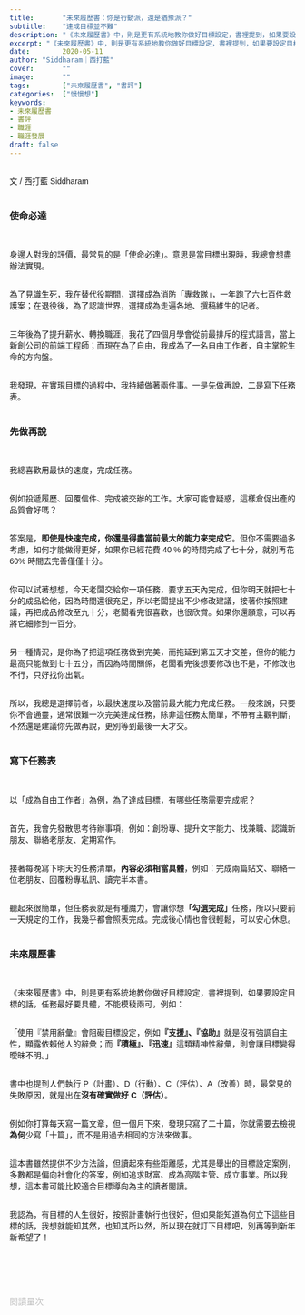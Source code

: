 ```yaml
---
title:       "未來履歷書：你是行動派，還是猶豫派？"
subtitle:    "達成目標並不難"
description: "《未來履歷書》中，則是更有系統地教你做好目標設定，書裡提到，如果要設定目標的話，任務最好要具體，不能模稜兩可..."
excerpt: "《未來履歷書》中，則是更有系統地教你做好目標設定，書裡提到，如果要設定目標的話，任務最好要具體，不能模稜兩可..."
date:        2020-05-11
author: "Siddharam｜西打藍"
cover:       ""
image:       ""
tags:        ["未來履歷書", "書評"]
categories:  ["慢慢想"]
keywords:
- 未來履歷書
- 書評
- 職涯
- 職涯發展
draft: false
---
```


<article style="font-family: 'Noto Sans TC', '微軟正黑體', sans-serif; font-weight: 300;">

<br>文 / 西打藍 Siddharam<br><br>

<h3 class="article-h1-color">使命必達</h3><br>

身邊人對我的評價，最常見的是「使命必達」。意思是當目標出現時，我總會想盡辦法實現。<br><br>

為了見識生死，我在替代役期間，選擇成為消防「專救隊」，一年跑了六七百件救護案；在退役後，為了認識世界，選擇成為走遍各地、撰稿維生的記者。<br><br>

三年後為了提升薪水、轉換職涯，我花了四個月學會從前最排斥的程式語言，當上新創公司的前端工程師；而現在為了自由，我成為了一名自由工作者，自主掌舵生命的方向盤。<br><br>

我發現，在實現目標的過程中，我持續做著兩件事。一是先做再說，二是寫下任務表。<br><br>

<h3 class="article-h1-color">先做再說</h3><br>

我總喜歡用最快的速度，完成任務。<br><br>

例如投遞履歷、回覆信件、完成被交辦的工作。大家可能會疑惑，這樣倉促出產的品質會好嗎？<br><br>

答案是，<b>即使是快速完成，你還是得盡當前最大的能力來完成它</b>。但你不需要過多考慮，如何才能做得更好，如果你已經花費 40 % 的時間完成了七十分，就別再花 60% 時間去完善僅僅十分。<br><br>

你可以試著想想，今天老闆交給你一項任務，要求五天內完成，但你明天就把七十分的成品給他，因為時間還很充足，所以老闆提出不少修改建議，接著你按照建議，再把成品修改至九十分，老闆看完很喜歡，也很欣賞。如果你還願意，可以再將它細修到一百分。<br><br>

另一種情況，是你為了把這項任務做到完美，而拖延到第五天才交差，但你的能力最高只能做到七十五分，而因為時間關係，老闆看完後想要修改也不是，不修改也不行，只好找你出氣。<br><br>

所以，我總是選擇前者，以最快速度以及當前最大能力完成任務。一般來說，只要你不會通靈，通常很難一次完美達成任務，除非這任務太簡單，不帶有主觀判斷，不然還是建議你先做再說，更別等到最後一天才交。<br><br>

<h3 class="article-h1-color">寫下任務表</h3><br>

以「成為自由工作者」為例，為了達成目標，有哪些任務需要完成呢？<br><br>

首先，我會先發散思考待辦事項，例如：創粉專、提升文字能力、找兼職、認識新朋友、聯絡老朋友、定期寫作。<br><br>

接著每晚寫下明天的任務清單，<b>內容必須相當具體</b>，例如：完成兩篇貼文、聯絡一位老朋友、回覆粉專私訊、讀完半本書。<br><br>

聽起來很簡單，但任務表就是有種魔力，會讓你想<b>「勾選完成」</b>任務，所以只要前一天規定的工作，我幾乎都會照表完成。完成後心情也會很輕鬆，可以安心休息。<br><br>

<h3 class="article-h1-color">未來履歷書</h3><br>

《未來履歷書》中，則是更有系統地教你做好目標設定，書裡提到，如果要設定目標的話，任務最好要具體，不能模稜兩可，例如：<br><br>

「使用『禁用辭彙』會阻礙目標設定，例如<b>『支援』、『協助』</b>就是沒有強調自主性，顯露依賴他人的辭彙；而<b>『積極』、『迅速』</b>這類精神性辭彙，則會讓目標變得曖昧不明。」<br><br>

書中也提到人們執行 P（計畫）、D（行動）、C（評估）、A（改善）時，最常見的失敗原因，就是出在<b>沒有確實做好 C（評估）</b>。<br><br>

例如你打算每天寫一篇文章，但一個月下來，發現只寫了二十篇，你就需要去檢視<b>為何</b>少寫「十篇」，而不是用過去相同的方法來做事。<br><br>

這本書雖然提供不少方法論，但讀起來有些距離感，尤其是舉出的目標設定案例，多數都是偏向社會化的答案，例如追求財富、成為高階主管、成立事業。所以我想，這本書可能比較適合目標導向為主的讀者閱讀。<br><br>

我認為，有目標的人生很好，按照計畫執行也很好，但如果能知道為何立下這些目標的話，我想就能知其然，也知其所以然，所以現在就訂下目標吧，別再等到新年新希望了！<br><br>



<br><br><br>

</article>

<div style="color: #bfbfbf; font-size: 15px;" id="busuanzi_container_page_pv">
  閱讀量<span id="busuanzi_value_page_pv"></span>次
</div>

<script src="../../js/post.js"></script>




